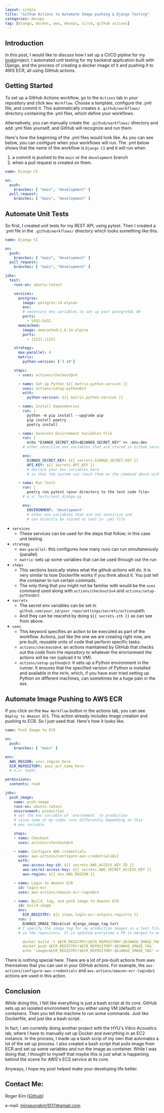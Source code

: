 ```yaml
---
layout: single
title: "Github Actions to Automate Image pushing & Django Testing"
categories: devops
tag: [django, docker, aws, devops, ci/cd, github actions] 
---
```

## Introduction 
In this post, I would like to discuss how I set up a CI/CD pipline for my [toyki](https://toyki-homepage.vercel.app/)project. I automated unit testing for my backend application built with Django, and the process of creating a docker image of it and pushing it to AWS ECR, all using GitHub actions.

## Getting Started
To set up a GitHub Actions workflow, go to the `Actions` tab in your repository and click `New Workflow`. Choose a template, configure the .yml file, and commit it. This automatically creates a `.github/workflows/` directory containing the .yml files, which define your workflows.

Alternatively, you can manually create the `.github/workflows/` directory and add .yml files yourself, and GitHub will recognize and run them.

Here's how the beginning of the .yml files would look like. As you can see below, you can configure when your workflows will run. The .yml below shows that the name of the workflow is `Django CI` and it will run when 

1. a commit is pushed to the `main` or the `development` branch
2. when a pull request is created on them.

```yml
name: Django CI

on:
  push:
    branches: [ "main", "development" ]
  pull_request:
    branches: [ "main", "development" ]
```

## Automate Unit Tests
So first, I created unit tests for my REST API, using pytest. Then I created a .yml file in the `.github/workflows/` directory which looks something like this.

```yml
name: Django CI

on:
  push:
    branches: [ "main", "development" ]
  pull_request:
    branches: [ "main", "development" ]

jobs:
  test:
    runs-on: ubuntu-latest

    services:
      postgres:
        image: postgres:14-alpine
        env:
        # necessary env variables to set up your postgreSQL db
        ports:
          - 5432:5432
      memcached:
        image: memcached:1.6.14-alpine
        ports:
          - 11211:11211

    strategy:
      max-parallel: 4
      matrix:
        python-version: ['3.10']

    steps:
      - uses: actions/checkout@v4

      - name: Set up Python ${{ matrix.python-version }}
        uses: actions/setup-python@v3
        with:
          python-version: ${{ matrix.python-version }}

      - name: Install Dependencies
        run: |
          python -m pip install --upgrade pip
          pip install poetry
          poetry install

      - name: Generate Environment Variables File
        run: |
          echo "DJANGO_SECRET_KEY=$DJANGO_SECRET_KEY" >> .env.dev
        # other sensitive env variables that are stored in Github secrets

        env:
          DJANGO_SECRET_KEY: ${{ secrets.DJANGO_SECRET_KEY }}
          API_KEY: ${{ secrets.API_KEY }}
          # declare your env variables here
          # so that the system can reach them on the command above with the $ sign

      - name: Run Tests
        run: |
          poetry run pytest <your directory to the test code file>
        # e.x: tests/test_django.py

        env:
          ENVIRONMENT: 'development'
          # other env variables that are not sensitive and
          # can directly be stored as text in .yml file
```

- `services`
  - These services can be used for the steps that follow; in this case unit testing.
- `strategy`
  - `max-parallel`: this configures how many runs can run simultaneously (parallel)
  - `matrix`: sets up some variables that can be used through out the run
- `steps`
  - This sections basically states what the github actions will do. It is very similar to how Dockerfile works if you think about it. You just tell the container to run certain commads. 
  - The only thing that you might not be familiar with would be the `uses` command used along with `actions/checkout$v4` and `actions/setup-python@v3`
- `secrets`
  - The secret env variables can be set in `github.com/your_id/your_repo/settings/secrets/actions`path.
  - And they can be reacehd by doing `${{ secrets.sth }}` as can see from above.
- `uses`
    - This keyword specifies an action to be executed as part of the workflow. Actions, just like the one we are creating right now, are pre-built, reusable units of code that perform specific tasks.
    - `actions/checkout@v4`: an actions maintained by GitHub that checks out the code from the repository to whatever the envrionment the actions will be ran (upload it to VM).
    - `actions/setup-python@v3`: It sets up a Python environment in the runner. It ensures that the specified version of Python is installed and available in the `PATH`, which, if you have ever tried setting up Python on different machines, can sometimes be a huge pain in the ass. 

## Automate Image Pushing to AWS ECR
If you click on the `New Workflow` button in the actions tab, you can see `Deploy to Amazon ECS`. This action already includes image creation and pushing to ECR. So I just used that. Here's how it looks like.

```yml
name: Push Image to ECR

on:
  push:
    branches: [ "main" ]

env:
  AWS_REGION: your_region_here
  ECR_REPOSITORY: your_ecr_name_here
  # e.x: toyki

permissions:
  contents: read

jobs:
  push_image:
    name: push-image
    runs-on: ubuntu-latest
    environment: production
    # set the env variable of `envronment` to production
    # since some of my codes runs differently depending on this
    # env variable

    steps:
    - name: Checkout
      uses: actions/checkout@v4

    - name: Configure AWS credentials
      uses: aws-actions/configure-aws-credentials@v1
      with:
        aws-access-key-id: ${{ secrets.AWS_ACCESS_KEY_ID }}
        aws-secret-access-key: ${{ secrets.AWS_SECRET_ACCESS_KEY }}
        aws-region: ${{ env.AWS_REGION }}

    - name: Login to Amazon ECR
      id: login-ecr
      uses: aws-actions/amazon-ecr-login@v1

    - name: Build, tag, and push image to Amazon ECR
      id: build-image
      env:
        ECR_REGISTRY: ${{ steps.login-ecr.outputs.registry }}
      run: |
        DJANGO_IMAGE_TAG=$(cat django_image_tag.txt)
      # I specify the image tag for my production images in a text file
      # in the repository. It is updated everytime a PR is merged to main

        docker build -t $ECR_REGISTRY/$ECR_REPOSITORY:$DJANGO_IMAGE_TAG .
        docker push $ECR_REGISTRY/$ECR_REPOSITORY:$DJANGO_IMAGE_TAG
        echo "image=$ECR_REGISTRY/$ECR_REPOSITORY:$DJANGO_IMAGE_TAG" >> $GITHUB_OUTPUT
```
There is nothing special here. There are a lot of pre-built actions from aws themselves that you can use in your GitHub actions. For example, the `aws-actions/configure-aws-credentials` and `aws-actions/amazon-ecr-login@v1` actions are used in this action.

## Conclusion
While doing this, I felt like everything is just a bash script at its core. GitHub sets up an isolated environment for you either using VM (default) or containers. Then you tell the machine to run some commands. Just like Dockerfile, and just like a bash script. 

In fact, I am currently doing another project with the HYU's Vibro Acoustics lab, where I have to manually set up Docker and everything in an EC2 instance. In the process, I made up a bash scrip of my own that automates a lot of the set up process. I also created a bash script that pulls image from ECR and set up some variables and run the image as container. While I was doing that, I thought to myself that maybe this is just what is happening behind the scene for AWS's ECS service at its core.

Anyways, I hope my post helped make your developing life better.

## Contact Me:
Roger Kim [[Github](https://github.com/kmsrogerkim)]

e-mail: <minseungkim1017@gmail.com> 